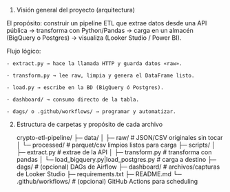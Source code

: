 1) Visión general del proyecto (arquitectura)

El propósito: construir un pipeline ETL que extrae datos desde una API pública → transforma con Python/Pandas → carga en un almacén (BigQuery o Postgres) → visualiza (Looker Studio / Power BI).

Flujo lógico:

    - extract.py → hace la llamada HTTP y guarda datos «raw».

    - transform.py → lee raw, limpia y genera el DataFrame listo.

    - load.py → escribe en la BD (BigQuery ó Postgres).

    - dashboard/ → consumo directo de la tabla.

    - dags/ o .github/workflows/ → programar y automatizar.

2) Estructura de carpetas y propósito de cada archivo

    crypto-etl-pipeline/
    ├─ data/
    │   ├─ raw/            # JSON/CSV originales sin tocar
    │   └─ processed/      # parquet/csv limpios listos para carga
    ├─ scripts/
    │   ├─ extract.py      # extrae de la API
    │   ├─ transform.py    # transforma con pandas
    │   └─ load_bigquery.py|load_postgres.py  # carga a destino
    ├─ dags/               # (opcional) DAGs de Airflow
    ├─ dashboard/          # archivos/capturas de Looker Studio
    ├─ requirements.txt
    ├─ README.md
    └─ .github/workflows/  # (opcional) GitHub Actions para scheduling


